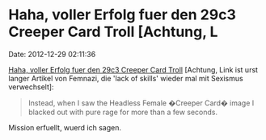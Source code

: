 Haha, voller Erfolg fuer den 29c3 Creeper Card Troll \[Achtung, L
=================================================================

Date: 2012-12-29 02:11:36

[Haha, voller Erfolg fuer den 29c3 Creeper Card
Troll](http://asherwolf.com/dear-hacker-community-we-need-to-talk/101/)
\[Achtung, Link ist urst langer Artikel von Femnazi, die \'lack of
skills\' wieder mal mit Sexismus verwechselt\]:

> Instead, when I saw the Headless Female �Creeper Card� image I blacked
> out with pure rage for more than a few seconds.

Mission erfuellt, wuerd ich sagen.
